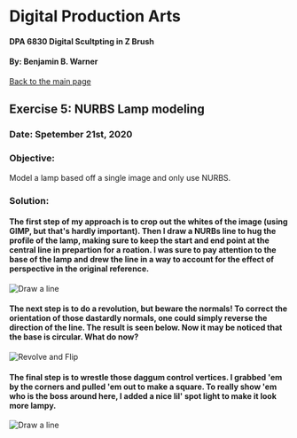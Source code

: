 # Digital Production Arts
#### DPA 6830 Digital Scultpting in Z Brush
#### By: Benjamin B. Warner

[Back to the main page](https://benwarnerdigitalarts.github.io/3Dworks/)

## Exercise 5: NURBS Lamp modeling
### Date: Spetember 21st, 2020

### Objective:
Model a lamp based off a single image and only use NURBS.

### Solution:
#### The first step of my approach is to crop out the whites of the image (using GIMP, but that's hardly important). Then I draw a NURBs line to hug the profile of the lamp, making sure to keep the start and end point at the central line in prepartion for a roation. I was sure to pay attention to the base of the lamp and drew the line in a way to account for the effect of perspective in the original reference.

![Draw a line](https://benwarnerdigitalarts.github.io/3Dworks/dpa8070/nurbsLamp/images/lineDrawWithDetails.PNG)

#### The next step is to do a revolution, but beware the normals! To correct the orientation of those dastardly normals, one could simply reverse the direction of the line.  The result is seen below.  Now it may be noticed that the base is circular. What do now?

![Revolve and Flip](https://benwarnerdigitalarts.github.io/3Dworks/dpa8070/nurbsLamp/images/revolveAndFlip.PNG)

#### The final step is to wrestle those daggum control vertices. I grabbed 'em by the corners and pulled 'em out to make a square. To really show 'em who is the boss around here, I added a nice lil' spot light to make it look more lampy.

![Draw a line](https://benwarnerdigitalarts.github.io/3Dworks/dpa8070/nurbsLamp/images/manipulatedCornersAndLight.PNG)


